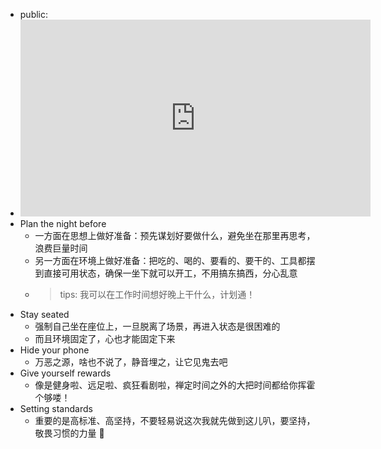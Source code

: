 - public:
- <iframe width="560" height="315" src="https://www.youtube.com/embed/3NSkk31vFbU" title="YouTube video player" frameborder="0" allow="accelerometer; autoplay; clipboard-write; encrypted-media; gyroscope; picture-in-picture" allowfullscreen></iframe>
- Plan the night before
	- 一方面在思想上做好准备：预先谋划好要做什么，避免坐在那里再思考，浪费巨量时间
	- 另一方面在环境上做好准备：把吃的、喝的、要看的、要干的、工具都摆到直接可用状态，确保一坐下就可以开工，不用搞东搞西，分心乱意
	- > tips: 我可以在工作时间想好晚上干什么，计划通！
- Stay seated
	- 强制自己坐在座位上，一旦脱离了场景，再进入状态是很困难的
	- 而且环境固定了，心也才能固定下来
- Hide your phone
	- 万恶之源，啥也不说了，静音埋之，让它见鬼去吧
- Give yourself rewards
	- 像是健身啦、远足啦、疯狂看剧啦，禅定时间之外的大把时间都给你挥霍个够喽！
- Setting standards
	- 重要的是高标准、高坚持，不要轻易说这次我就先做到这儿叭，要坚持，敬畏习惯的力量 💪
